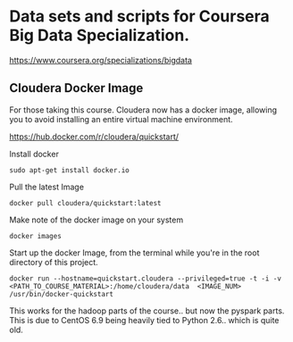 Data sets and scripts for Coursera Big Data Specialization.
====================
https://www.coursera.org/specializations/bigdata

Cloudera Docker Image
--------------------
For those taking this course.  Cloudera now has a docker image, allowing you to avoid installing an entire virtual machine environment.

https://hub.docker.com/r/cloudera/quickstart/

Install docker

`sudo apt-get install docker.io`

Pull the latest Image

`docker pull cloudera/quickstart:latest`

Make note of the docker image on your system

`docker images`

Start up the docker Image, from the terminal while you're in the root directory
of this project.

`
docker run --hostname=quickstart.cloudera --privileged=true -t -i -v <PATH_TO_COURSE_MATERIAL>:/home/cloudera/data  <IMAGE_NUM> /usr/bin/docker-quickstart
`

This works for the hadoop parts of the course.. but now the pyspark parts.  This is due to CentOS 6.9 being heavily tied to Python 2.6.. which is quite old.
